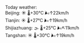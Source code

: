Today weather:  
Beijing: ☀️   🌡️+30°C 🌬️↑22km/h  
Tianjin: ☀️   🌡️+27°C 🌬️↑19km/h  
Shijiazhuang: 🌫  🌡️+25°C 🌬️↖11km/h  
Tangshan: ☀️   🌡️+30°C 🌬️↑19km/h  
